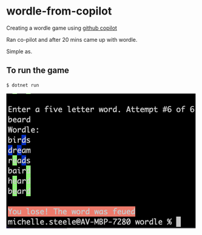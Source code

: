 # wordle-from-copilot

Creating a wordle game using [github copilot](https://copilot.github.com/)

Ran co-pilot and after 20 mins came up with wordle. 

Simple as.

## To run the game

```bash
$ dotnet run
```

![Wordle console app](wordle-console-app.png)